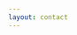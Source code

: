 ```yaml
---
layout: contact
---
```


<!--
<form
  action="https://formspree.io/xaydypzg"
  method="POST"
>
    <h3>Enter your contact info and we’ll be in touch shortly:</h3>
    <br>
    <input type="text" name="_replyto" size="30">
    <br>

    <h3>Please summarize your project:</h3>
    <textarea name="message" rows="10" cols="50"></textarea>
  <br>


  <button type="submit">Send</button>
</form>

-->